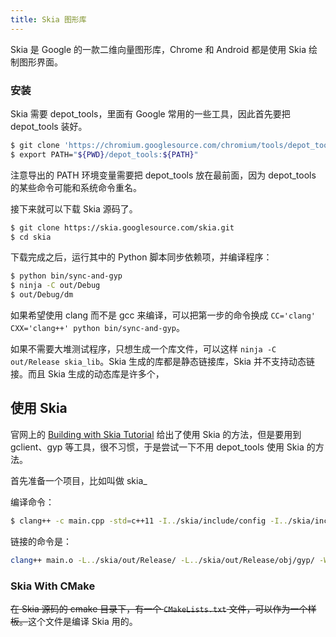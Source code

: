 ```yaml
---
title: Skia 图形库
---
```


Skia 是 Google 的一款二维向量图形库，Chrome 和 Android 都是使用 Skia 绘制图形界面。

### 安装

Skia 需要 depot_tools，里面有 Google 常用的一些工具，因此首先要把 depot_tools 装好。

``` bash
$ git clone 'https://chromium.googlesource.com/chromium/tools/depot_tools.git'
$ export PATH="${PWD}/depot_tools:${PATH}"
```

注意导出的 PATH 环境变量需要把 depot_tools 放在最前面，因为 depot_tools 的某些命令可能和系统命令重名。

接下来就可以下载 Skia 源码了。

``` bash
$ git clone https://skia.googlesource.com/skia.git
$ cd skia
```

下载完成之后，运行其中的 Python 脚本同步依赖项，并编译程序：

``` bash
$ python bin/sync-and-gyp
$ ninja -C out/Debug
$ out/Debug/dm
```

如果希望使用 clang 而不是 gcc 来编译，可以把第一步的命令换成 `CC='clang' CXX='clang++' python bin/sync-and-gyp`。

如果不需要大堆测试程序，只想生成一个库文件，可以这样 `ninja -C out/Release skia_lib`。Skia 生成的库都是静态链接库，Skia 并不支持动态链接。而且 Skia 生成的动态库是许多个，

## 使用 Skia

官网上的 [Building with Skia Tutorial](https://skia.org/user/sample/building) 给出了使用 Skia 的方法，但是要用到 gclient、gyp 等工具，很不习惯，于是尝试一下不用 depot_tools 使用 Skia 的方法。

首先准备一个项目，比如叫做 skia_

编译命令：

``` bash
$ clang++ -c main.cpp -std=c++11 -I../skia/include/config -I../skia/include/core -o main.o
```

链接的命令是：

``` bash
clang++ main.o -L../skia/out/Release/ -L../skia/out/Release/obj/gyp/ -Wl,--start-group -lskia_core -lskia_animator -lskia_effects -lskia_images -lskia_opts -lskia_opts_sse41 -lskia_opts_ssse3 -lskia_pdf -lskia_ports -lskia_sfnt -lskia_skgpu -lskia_skgputest -lskia_svg -lskia_utils -lskia_views -lskia_xml -letc1 -lexperimental -lflags -llua -lresources -lsk_tool_utils -l views_animated -ljpeg -lSkKTX -lwebp_dec -lwebp_demux -lwebp_dsp -lwebp_enc -lwebp_utils -lskflate -Wl,--end-group -lpng -lz -lgif -lpthread -lfontconfig -ldl -lfreetype -lGL -lGLU -lX11
```

### Skia With CMake

~~在 Skia 源码的 cmake 目录下，有一个 `CMakeLists.txt` 文件，可以作为一个样板。~~这个文件是编译 Skia 用的。
